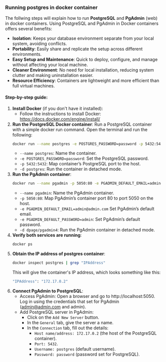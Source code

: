### Running postgres in docker container
The follwing steps will explain how to run **PostgreSQL** and **PgAdmin** (web) in docker containers.
Using PostgreSQL and PgAdmin in Docker containers offers several benefits:

- **Isolation**: Keeps your database environment separate from your local system, avoiding conflicts.
- **Portability**: Easily share and replicate the setup across different environments.
- **Easy Setup and Maintenance**: Quick to deploy, configure, and manage without affecting your local machine.
- **Cleaner Environment**: No need for local installation, reducing system clutter and making uninstallation easier.
- **Resource Efficiency**: Containers are lightweight and more efficient than full virtual machines.

#### Step-by-step guide:
1. **Install Docker** (if you don't have it installed):
     - Follow the instructions to install Docker: https://docs.docker.com/engine/install/
2. **Run the PostgreSQL Docker container**: Run a PostgreSQL container with a simple docker run command. Open the terminal and run the following:
   ```bash
   docker run --name postgres -e POSTGRES_PASSWORD=password -p 5432:5432 -d postgres
   ```
   - `--name postgres`: Name the container.
   - `-e POSTGRES_PASSWORD=password`: Set the PostgreSQL password.
   - `-p 5432:5432`: Map container’s PostgreSQL port to the host.
   - `-d postgres`: Run the container in detached mode.
3. **Run the PgAdmin container**:
   ```bash
   docker run --name pgadmin -p 5050:80 -e PGADMIN_DEFAULT_EMAIL=admin@admin.com -e PGADMIN_DEFAULT_PASSWORD=admin -d dpage/pgadmin4
   ```
   - `--name pgadmin`: Name the PgAdmin container.
   - `-p 5050:80`: Map PgAdmin’s container port 80 to port 5050 on the host.
   - `-e PGADMIN_DEFAULT_EMAIL=admin@admin.com` Set PgAdmin’s default email.
   - `-e PGADMIN_DEFAULT_PASSWORD=admin`: Set PgAdmin’s default password.
   - `-d dpage/pgadmin4`: Run the PgAdmin container in detached mode.
4. **Verify both services are running**:
   ```bash
   docker ps
   ```
5. **Obtain the IP address of postgres container**:
    ```bash
    docker inspect postgres | grep "IPAddress"
    ```
    This will give the container's IP address, which looks something like this:
   ```bash
   "IPAddress": "172.17.0.2"
   ```
7. **Connect PgAdmin to PostgreSQL**:
   - Access PgAdmin: Open a browser and go to http://localhost:5050. Log in using the credentials that set for PgAdmin (admin@admin.com and admin).
   - Add PostgreSQL server in PgAdmin:
     - Click on the `Add New Server` button.
     - In the `General` tab, give the server a name.
     - In the `Connection` tab, fill out the details:
       - `Host name/address: 172.17.0.2` (the host of the PostgreSQL container).
       - `Port: 5432`.
       - `Username: postgres` (default username).
       - `Password: password` (password set for PostgreSQL).
   
